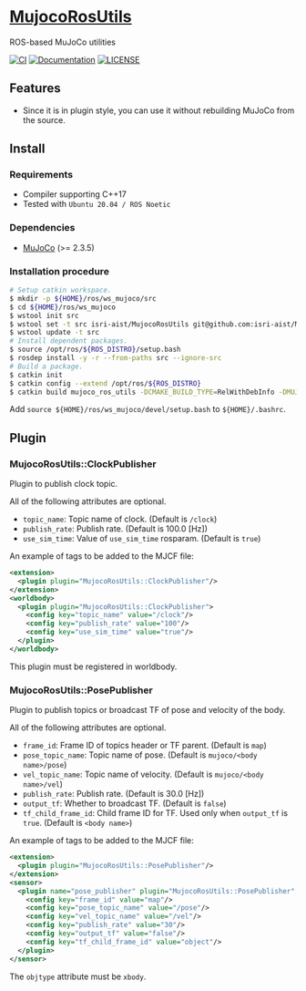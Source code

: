 # [MujocoRosUtils](https://github.com/isri-aist/MujocoRosUtils)
ROS-based MuJoCo utilities

[![CI](https://github.com/isri-aist/MujocoRosUtils/actions/workflows/ci.yaml/badge.svg)](https://github.com/isri-aist/MujocoRosUtils/actions/workflows/ci.yaml)
[![Documentation](https://img.shields.io/badge/doxygen-online-brightgreen?logo=read-the-docs&style=flat)](https://isri-aist.github.io/MujocoRosUtils/)
[![LICENSE](https://img.shields.io/github/license/isri-aist/MujocoRosUtils)](https://github.com/isri-aist/MujocoRosUtils/blob/master/LICENSE)

## Features
- Since it is in plugin style, you can use it without rebuilding MuJoCo from the source.

## Install

### Requirements
- Compiler supporting C++17
- Tested with `Ubuntu 20.04 / ROS Noetic`

### Dependencies
- [MuJoCo](https://github.com/deepmind/mujoco) (>= 2.3.5)

### Installation procedure
```bash
# Setup catkin workspace.
$ mkdir -p ${HOME}/ros/ws_mujoco/src
$ cd ${HOME}/ros/ws_mujoco
$ wstool init src
$ wstool set -t src isri-aist/MujocoRosUtils git@github.com:isri-aist/MujocoRosUtils.git --git -y
$ wstool update -t src
# Install dependent packages.
$ source /opt/ros/${ROS_DISTRO}/setup.bash
$ rosdep install -y -r --from-paths src --ignore-src
# Build a package.
$ catkin init
$ catkin config --extend /opt/ros/${ROS_DISTRO}
$ catkin build mujoco_ros_utils -DCMAKE_BUILD_TYPE=RelWithDebInfo -DMUJOCO_ROOT_DIR=<absolute path to libtorch>
```
Add `source ${HOME}/ros/ws_mujoco/devel/setup.bash` to `${HOME}/.bashrc`.

## Plugin
### MujocoRosUtils::ClockPublisher
Plugin to publish clock topic.

All of the following attributes are optional.
- `topic_name`: Topic name of clock. (Default is `/clock`)
- `publish_rate`: Publish rate. (Default is 100.0 [Hz])
- `use_sim_time`: Value of `use_sim_time` rosparam. (Default is `true`)

An example of tags to be added to the MJCF file:
```xml
<extension>
  <plugin plugin="MujocoRosUtils::ClockPublisher"/>
</extension>
<worldbody>
  <plugin plugin="MujocoRosUtils::ClockPublisher">
    <config key="topic_name" value="/clock"/>
    <config key="publish_rate" value="100"/>
    <config key="use_sim_time" value="true"/>
  </plugin>
</worldbody>
```
This plugin must be registered in worldbody.

### MujocoRosUtils::PosePublisher
Plugin to publish topics or broadcast TF of pose and velocity of the body.

All of the following attributes are optional.
- `frame_id`: Frame ID of topics header or TF parent. (Default is `map`)
- `pose_topic_name`: Topic name of pose. (Default is `mujoco/<body name>/pose`)
- `vel_topic_name`: Topic name of velocity. (Default is `mujoco/<body name>/vel`)
- `publish_rate`: Publish rate. (Default is 30.0 [Hz])
- `output_tf`: Whether to broadcast TF. (Default is `false`)
- `tf_child_frame_id`: Child frame ID for TF. Used only when `output_tf` is `true`. (Default is `<body name>`)

An example of tags to be added to the MJCF file:
```xml
<extension>
  <plugin plugin="MujocoRosUtils::PosePublisher"/>
</extension>
<sensor>
  <plugin name="pose_publisher" plugin="MujocoRosUtils::PosePublisher" objtype="xbody" objname="object">
    <config key="frame_id" value="map"/>
    <config key="pose_topic_name" value="/pose"/>
    <config key="vel_topic_name" value="/vel"/>
    <config key="publish_rate" value="30"/>
    <config key="output_tf" value="false"/>
    <config key="tf_child_frame_id" value="object"/>
  </plugin>
</sensor>
```
The `objtype` attribute must be `xbody`.
